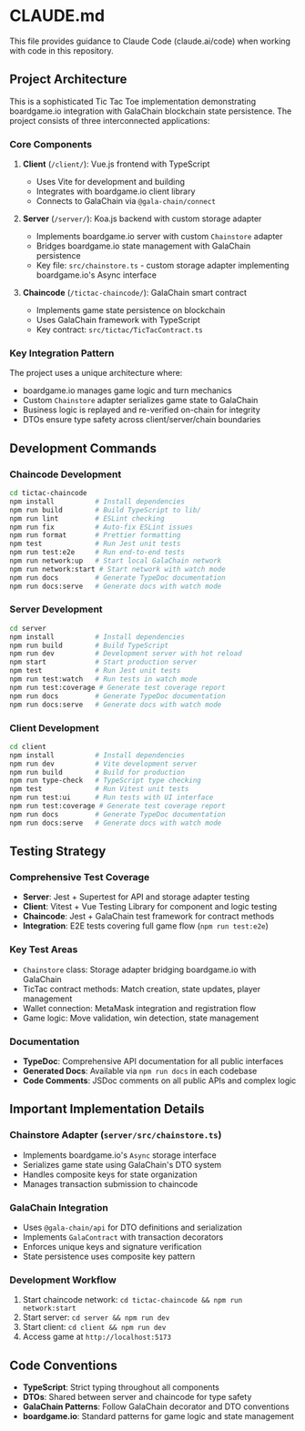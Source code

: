 # CLAUDE.md

This file provides guidance to Claude Code (claude.ai/code) when working with code in this repository.

## Project Architecture

This is a sophisticated Tic Tac Toe implementation demonstrating boardgame.io integration with GalaChain blockchain state persistence. The project consists of three interconnected applications:

### Core Components

1. **Client** (`/client/`): Vue.js frontend with TypeScript
   - Uses Vite for development and building
   - Integrates with boardgame.io client library
   - Connects to GalaChain via `@gala-chain/connect`

2. **Server** (`/server/`): Koa.js backend with custom storage adapter
   - Implements boardgame.io server with custom `Chainstore` adapter
   - Bridges boardgame.io state management with GalaChain persistence
   - Key file: `src/chainstore.ts` - custom storage adapter implementing boardgame.io's Async interface

3. **Chaincode** (`/tictac-chaincode/`): GalaChain smart contract
   - Implements game state persistence on blockchain
   - Uses GalaChain framework with TypeScript
   - Key contract: `src/tictac/TicTacContract.ts`

### Key Integration Pattern

The project uses a unique architecture where:
- boardgame.io manages game logic and turn mechanics
- Custom `Chainstore` adapter serializes game state to GalaChain
- Business logic is replayed and re-verified on-chain for integrity
- DTOs ensure type safety across client/server/chain boundaries

## Development Commands

### Chaincode Development
```bash
cd tictac-chaincode
npm install          # Install dependencies
npm run build        # Build TypeScript to lib/
npm run lint         # ESLint checking
npm run fix          # Auto-fix ESLint issues
npm run format       # Prettier formatting
npm test             # Run Jest unit tests
npm run test:e2e     # Run end-to-end tests
npm run network:up   # Start local GalaChain network
npm run network:start # Start network with watch mode
npm run docs         # Generate TypeDoc documentation
npm run docs:serve   # Generate docs with watch mode
```

### Server Development
```bash
cd server
npm install          # Install dependencies
npm run build        # Build TypeScript
npm run dev          # Development server with hot reload
npm start            # Start production server
npm test             # Run Jest unit tests
npm run test:watch   # Run tests in watch mode
npm run test:coverage # Generate test coverage report
npm run docs         # Generate TypeDoc documentation
npm run docs:serve   # Generate docs with watch mode
```

### Client Development
```bash
cd client
npm install          # Install dependencies
npm run dev          # Vite development server
npm run build        # Build for production
npm run type-check   # TypeScript type checking
npm test             # Run Vitest unit tests
npm run test:ui      # Run tests with UI interface
npm run test:coverage # Generate test coverage report
npm run docs         # Generate TypeDoc documentation
npm run docs:serve   # Generate docs with watch mode
```

## Testing Strategy

### Comprehensive Test Coverage
- **Server**: Jest + Supertest for API and storage adapter testing
- **Client**: Vitest + Vue Testing Library for component and logic testing  
- **Chaincode**: Jest + GalaChain test framework for contract methods
- **Integration**: E2E tests covering full game flow (`npm run test:e2e`)

### Key Test Areas
- `Chainstore` class: Storage adapter bridging boardgame.io with GalaChain
- TicTac contract methods: Match creation, state updates, player management
- Wallet connection: MetaMask integration and registration flow
- Game logic: Move validation, win detection, state management

### Documentation
- **TypeDoc**: Comprehensive API documentation for all public interfaces
- **Generated Docs**: Available via `npm run docs` in each codebase
- **Code Comments**: JSDoc comments on all public APIs and complex logic

## Important Implementation Details

### Chainstore Adapter (`server/src/chainstore.ts`)
- Implements boardgame.io's `Async` storage interface
- Serializes game state using GalaChain's DTO system
- Handles composite keys for state organization
- Manages transaction submission to chaincode

### GalaChain Integration
- Uses `@gala-chain/api` for DTO definitions and serialization
- Implements `GalaContract` with transaction decorators
- Enforces unique keys and signature verification
- State persistence uses composite key pattern

### Development Workflow
1. Start chaincode network: `cd tictac-chaincode && npm run network:start`
2. Start server: `cd server && npm run dev`
3. Start client: `cd client && npm run dev`
4. Access game at `http://localhost:5173`

## Code Conventions

- **TypeScript**: Strict typing throughout all components
- **DTOs**: Shared between server and chaincode for type safety
- **GalaChain Patterns**: Follow GalaChain decorator and DTO conventions
- **boardgame.io**: Standard patterns for game logic and state management
